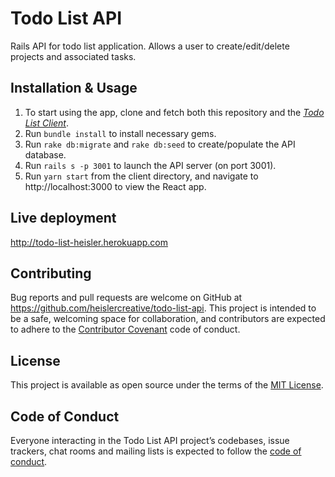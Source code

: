 # Todo List API

Rails API for todo list application. Allows a user to create/edit/delete projects and associated tasks.

## Installation & Usage

1) To start using the app, clone and fetch both this repository and the [_Todo List Client_](https://github.com/heislercreative/todo-list-client).
2) Run `bundle install` to install necessary gems.
3) Run `rake db:migrate` and `rake db:seed` to create/populate the API database.
4) Run `rails s -p 3001` to launch the API server (on port 3001).
5) Run `yarn start` from the client directory, and navigate to http://localhost:3000 to view the React app.

## Live deployment

http://todo-list-heisler.herokuapp.com

## Contributing

Bug reports and pull requests are welcome on GitHub at https://github.com/heislercreative/todo-list-api. This project is intended to be a safe, welcoming space for collaboration, and contributors are expected to adhere to the [Contributor Covenant](http://contributor-covenant.org) code of conduct.

## License

This project is available as open source under the terms of the [MIT License](https://opensource.org/licenses/MIT).

## Code of Conduct

Everyone interacting in the Todo List API project’s codebases, issue trackers, chat rooms and mailing lists is expected to follow the [code of conduct](https://github.com/heislercreative/todo-list-api/blob/master/CODE_OF_CONDUCT.md).
